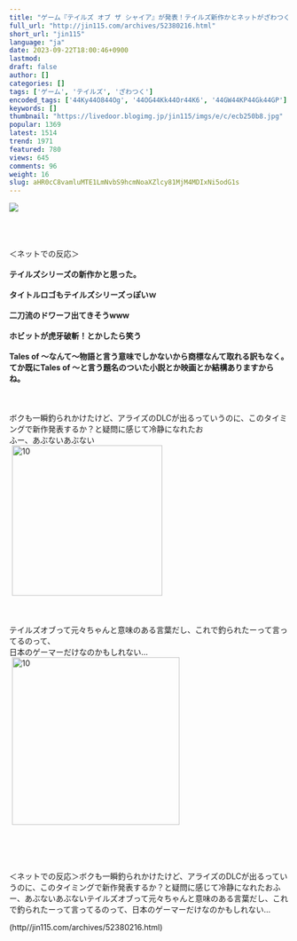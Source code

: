 ```yaml
---
title: "ゲーム『テイルズ オブ ザ シャイア』が発表！テイルズ新作かとネットがざわつく！→その正体は… "
full_url: "http://jin115.com/archives/52380216.html"
short_url: "jin115"
language: "ja"
date: 2023-09-22T18:00:46+0900
lastmod: 
draft: false
author: []
categories: []
tags: ['ゲーム', 'テイルズ', 'ざわつく']
encoded_tags: ['44Ky44O844Og', '44OG44Kk44Or44K6', '44GW44KP44Gk44GP']
keywords: []
thumbnail: "https://livedoor.blogimg.jp/jin115/imgs/e/c/ecb250b8.jpg"
popular: 1369
latest: 1514
trend: 1971
featured: 780
views: 645
comments: 96
weight: 16
slug: aHR0cC8vamluMTE1LmNvbS9hcmNoaXZlcy81MjM4MDIxNi5odG1s
---
```


![](https://livedoor.blogimg.jp/jin115/imgs/e/c/ecb250b8.jpg)

<div><a name='more'></a> <br> <br> <br> ＜ネットでの反応＞<br> <br> <b>テイルズシリーズの新作かと思った。</b><br> <br> <b>タイトルロゴもテイルズシリーズっぽいｗ</b><br> <br> <b>二刀流のドワーフ出てきそうwww</b><br> <br> <b>ホビットが虎牙破斬！とかしたら笑う</b><br> <br> <b>Tales of 〜なんて〜物語と言う意味でしかないから商標なんて取れる訳もなく。てか既にTales of 〜と言う題名のついた小説とか映画とか結構ありますからね。</b><br> <br> <br> <br> ボクも一瞬釣られかけたけど、アライズのDLCが出るっていうのに、このタイミングで新作発表するか？と疑問に感じて冷静になれたお<br> ふー、あぶないあぶない<br> <img src='https//livedoor.blogimg.jp/jin115/imgs/3/1/314a4232.gif' alt='10' width='271' border='0' hspace='5' class='pict'><br> <br> <br> <br> テイルズオブって元々ちゃんと意味のある言葉だし、これで釣られたーって言ってるのって、<br> 日本のゲーマーだけなのかもしれない…<br> <img src='https//livedoor.blogimg.jp/jin115/imgs/0/f/0f03cfba.gif' alt='10' width='302' border='0' hspace='5' class='pict'><br> <br> <br> <br> <br> <p>＜ネットでの反応＞ボクも一瞬釣られかけたけど、アライズのDLCが出るっていうのに、このタイミングで新作発表するか？と疑問に感じて冷静になれたおふー、あぶないあぶないテイルズオブって元々ちゃんと意味のある言葉だし、これで釣られたーって言ってるのって、日本のゲーマーだけなのかもしれない…</p></div>

(http//jin115.com/archives/52380216.html)
